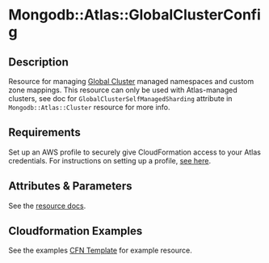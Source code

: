 # Mongodb::Atlas::GlobalClusterConfig

## Description
Resource for managing [Global Cluster](https://www.mongodb.com/docs/api/doc/atlas-admin-api-v2/group/endpoint-global-clusters) managed namespaces and custom zone mappings.
This resource can only be used with Atlas-managed clusters, see doc for `GlobalClusterSelfManagedSharding` attribute in `Mongodb::Atlas::Cluster` resource for more info.

## Requirements

Set up an AWS profile to securely give CloudFormation access to your Atlas credentials.
For instructions on setting up a profile, [see here](/README.md#mongodb-atlas-api-keys-credential-management).

## Attributes & Parameters

See the [resource docs](docs/README.md).

## Cloudformation Examples

See the examples [CFN Template](test/global-cluster-config.sample-template.yaml) for example resource.
